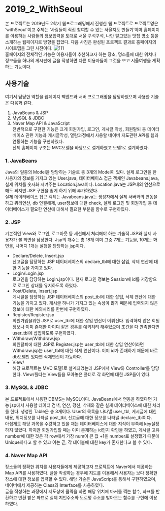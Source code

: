 # 2019_2_WithSeoul
본 프로젝트는 2019년도 2학기 웹프로그래밍에서 진행한 웹 프로젝트로 프로젝트명은 ‘withSeoul’이고 주제는 ‘사람들이 직접 참여할 수 있는 서울지도 만들기’이며 홈페이지를 이용하는 사람들의 정보입력을 토대로 서울 구석구석, 나만 알고있는 맛집 명소 등을 소개하는 웹페이지로 방향을 잡았다. 다음 사진은 완성된 프로젝트 결과로 홈페이지의 사이트맵을 그린 사진이다.
![111](https://user-images.githubusercontent.com/44914802/87287595-40d71f00-c535-11ea-9631-90d8dd26bdc8.png)
<br>
홈페이지의 전체적인 기능은 이용자들이 추천하고자 하는 장소, 명소들에 대한 위치나 정보들을 하나의 게시판에 글을 작성하면 다른 이용자들이 그것을 보고 서울여행을 계획하는 기능이다.

## 사용기술
여기서 담당한 역할을 웹페이지 백앤드와 서버 프로그래밍을 담당하였으며 사용한 기술은 다음과 같다.  
1.	JavaBeans & JSP  
2.	MySQL & JDBC  
3.	Naver Map API & JavaScript  
전반적으로 구현한 기능은 크게 회원가입, 로그인, 게시글 작성, 회원탈퇴 등 데이터베이스 관련 기능과 게시글작성, 열람과정에서 사용할 네이버 지도관련 API를 웹과 연동하는 기능을 구현하였다.  
전체 홈페이지 구조는 MVC모델을 바탕으로 설계하였고 모델1로 설계하였다.  

### 1. JavaBeans
Java의 일종의 Model을 담당하는 기술로 총 3개의 Model이 있다. 실제 로그인을 한 사용자의 정보를 가지고 있는 User.java, 데이터베이스 접근 객체인 Javabeans.java, 실제 위치를 숫자화 시켜주는 Location.java이다. Location.java는 JSP내의 연산으로 해도 되지만 JSP 구현을 쉽게 하기 위해 추가하였다.  
실제 데이터베이스 접근 객체는 Javabeans.java는 생성자에서 실제 서버와의 연동을 하고 쿼리연산, db 연결해제, user정보에 대한 check, 실제 로그인 및 회원가입 등 데이터베이스가 필요한 연산에 대해서 필요한 부분을 함수로 구현하였다.  

### 2. JSP
기본적인 View와 로그인, 로그아웃 등 세션에서 처리해야 하는 기술적 JSP와 실제 사용자가 볼 화면을 담당한다. Jsp의 개수는 총 18개 이며 그중 7개는 기능을, 10개는 화면을, 나머지 1개는 실행을 담당하는 jsp이다.  

+ Declare/Delete, Insert.jsp  
신고글을 담당하는 JSP 데이터베이스의 declare_tbl에 대한 삽입, 삭제 연산에 대한 기능을 가지고 있다.  
+ Login/Login.jsp  
로그인을 담당하는 Login.jsp이다. 현재 로그인 정보는 Session에 id를 저장함으로 로그인 상태를 유지하도록 하였다.  
+ Post/Delete, Insert.jsp  
게시글을 담당하는 JSP 데이터베이스의 post_tbl에 대한 삽입, 삭제 연산에 대한 기능을 가지고 있다. 게시글 하나가 가지고 있는 속성이 많기 때문에 입력되지 않은 정보에 대한 예외처리를 한번에 구현하였다.  
+ Register/Register.jsp  
회원가입을위한 JSP로 user_tbl에 대한 삽입 연산이 이뤄진다. 입력하지 않은 회원정보나 이미 존재한 아이디 같은 경우를 예외처리 해주었으며 조건을 다 만족한다면 user_tbl에 삽입하도록 구현하였다.  
+ Withdraw/Withdraw.jsp  
회원탈퇴에 대한 JSP로 Register.jsp는 user_tbl에 대한 삽입 연산이라면 Withdraw.jsp는 user_tbl에 대한 삭제 연산이다. 이미 id가 존재하기 때문에 바로 db모델만 있다면 삭제연산이 가능하다.  
+  View/  
해당 프로젝트는 MVC 모델1로 설계되었는데 JSP에서 View와 Controller를 담당한다. View/폴더는 View들을 모아놓은 플더로 각 화면에 대한 JSP들이 있다.  
### 3. MySQL & JDBC
본 프로젝트에서 사용한 DBMS는 MySQL이다. JavaBeans에서 연동을 하였다면 기능 jsp에서 사용할 데이터 검색, 연산, 갱신, 삭제와 같은 실제 데이터베이스에 대한 처리를 한다. 생성한 Table은 총 3개이다. User의 목록을 나타낼 user_tbl, 게시글에 대한 내용, 위치정보를 나타낼 post_tbl, 신고글에 대한 정보를 나타낼 declare_tbl이다.  
아쉽게도 해당 과목을 수강하고 있을 때는 데이터베이스에 대한 지식이 부족해 key설정하지 않았다. 하지만 회원가입할 때는 이미 존재하는 id인지 확인을 하였고, 게시글 고유 number에 대한 것은 각 row에서 가장 num이 큰 값 +1을 number로 설정했기 때문에 Unique하다고 할 수 있고 이는 곧, 각 테이블에 대한 key가 존재한다고 볼 수 있다.  

### 4. Naver Map API
장소들의 정확한 위치를 사용자들에게 제공하고자 프로젝트에 Naver에서 제공하는 Map API를 사용하였다.
글을 작성하는 경우에 지도를 이용해서 사용자는 보다 정확한 장소에 대한 정보를 입력할 수 있다. 해당 기술은 JavaScript를 통해서 구현하였으며, 네이버에서 제공하는 Class와 Interface를 사용하였다.  
글을 작성하는 과정에서 지도상에 클릭을 하면 해당 위치에 마커를 찍는 함수, 좌표를 반환하고 반환 받은 좌표로 실제 지번주소와 도로명 주소를 받아오는 함수를 구현에 이용하였다.
